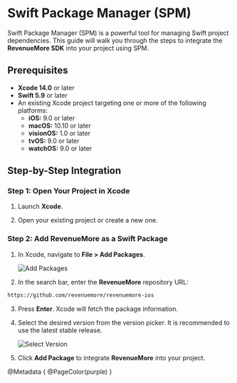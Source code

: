 # Swift Package Manager (SPM)

Swift Package Manager (SPM) is a powerful tool for managing Swift project dependencies. This guide will walk you through the steps to integrate the **RevenueMore SDK** into your project using SPM.

## Prerequisites

- **Xcode 14.0** or later
- **Swift 5.9** or later
- An existing Xcode project targeting one or more of the following platforms:
  - **iOS:** 9.0 or later
  - **macOS:** 10.10 or later
  - **visionOS:** 1.0 or later
  - **tvOS:** 9.0 or later
  - **watchOS:** 9.0 or later

## Step-by-Step Integration

### Step 1: Open Your Project in Xcode

1. Launch **Xcode**.

2. Open your existing project or create a new one.

### Step 2: Add **RevenueMore** as a Swift Package

1. In Xcode, navigate to **File > Add Packages**.

    ![Add Packages](spm.png)

2. In the search bar, enter the **RevenueMore** repository URL:

```bash
https://github.com/revenuemore/revenuemore-ios
```

3. Press **Enter**. Xcode will fetch the package information.

4. Select the desired version from the version picker. It is recommended to use the latest stable release.

    ![Select Version](spm_version.png)

5. Click **Add Package** to integrate **RevenueMore** into your project.

@Metadata {
    @PageColor(purple)
}
